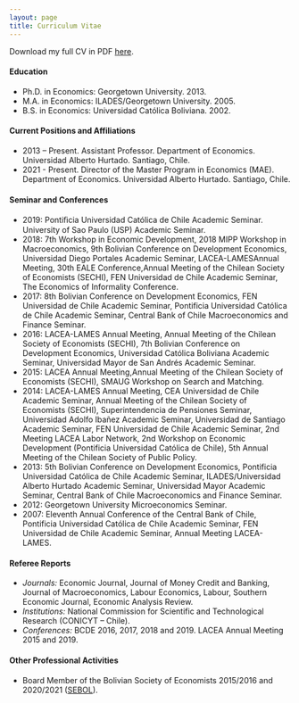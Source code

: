 ```yaml
---
layout: page
title: Curriculum Vitae
---
```


Download my full CV in PDF [here](/assets/pdf/mtejadaCV.pdf).

#### Education

- Ph.D. in Economics: Georgetown University. 2013.
- M.A. in Economics: ILADES/Georgetown University. 2005.
- B.S. in Economics: Universidad Católica Boliviana. 2002.

#### Current Positions and Affiliations

- 2013 – Present. Assistant Professor. Department of Economics. Universidad Alberto Hurtado. Santiago, Chile.
- 2021 - Present. Director of the Master Program in Economics (MAE). Department of Economics. Universidad Alberto Hurtado. Santiago, Chile. 
#### Seminar and Conferences

- 2019: Pontiﬁcia Universidad Católica de Chile Academic Seminar. University of Sao Paulo (USP) Academic Seminar.
- 2018: 7th Workshop in Economic Development, 2018 MIPP Workshop in Macroeconomics, 9th Bolivian Conference on Development Economics, Universidad Diego Portales Academic Seminar, LACEA-LAMESAnnual Meeting, 30th EALE Conference,Annual Meeting of the Chilean Society of Economists (SECHI), FEN Universidad de Chile Academic Seminar, The Economics of Informality Conference.
- 2017: 8th Bolivian Conference on Development Economics, FEN Universidad de Chile Academic Seminar, Pontificia Universidad Católica de Chile Academic Seminar, Central Bank of Chile Macroeconomics and Finance Seminar.
- 2016: LACEA-LAMES Annual Meeting, Annual Meeting of the Chilean Society of Economists (SECHI), 7th Bolivian Conference on Development Economics, Universidad Católica Boliviana Academic Seminar, Universidad Mayor de San Andrés Academic Seminar.
- 2015: LACEA Annual Meeting,Annual Meeting of the Chilean Society of Economists (SECHI), SMAUG Workshop on Search and Matching.
- 2014: LACEA-LAMES Annual Meeting, CEA Universidad de Chile Academic Seminar, Annual Meeting of the Chilean Society of Economists (SECHI), Superintendencia de Pensiones Seminar, Universidad Adolfo Ibañez Academic Seminar, Universidad de Santiago Academic Seminar, FEN Universidad de Chile Academic Seminar, 2nd Meeting LACEA Labor Network, 2nd Workshop on Economic Development (Pontificia Universidad Católica de Chile), 5th Annual Meeting of the Chilean Society of Public Policy.
- 2013: 5th Bolivian Conference on Development Economics, Pontificia Universidad Católica de Chile Academic Seminar, ILADES/Universidad Alberto Hurtado Academic Seminar, Universidad Mayor Academic Seminar, Central Bank of Chile Macroeconomics and Finance Seminar.
- 2012: Georgetown University Microeconomics Seminar.
- 2007: Eleventh Annual Conference of the Central Bank of Chile, Pontificia Universidad Católica de Chile Academic Seminar, FEN Universidad de Chile Academic Seminar, Annual Meeting LACEA-LAMES.

#### Referee Reports

- *Journals:* Economic Journal, Journal of Money Credit and Banking, Journal of Macroeconomics, Labour Economics, Labour, Southern Economic Journal, Economic Analysis Review.
- *Institutions:* National Commission for Scientific and Technological Research (CONICYT – Chile).
- *Conferences:* BCDE 2016, 2017, 2018 and 2019. LACEA Annual Meeting 2015 and 2019.

#### Other Professional Activities

- Board Member of the Bolivian Society of Economists 2015/2016 and 2020/2021 ([SEBOL](http://www.sebol.org/)).
